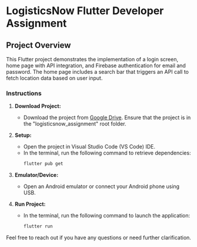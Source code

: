 # LogisticsNow Flutter Developer Assignment

## Project Overview

This Flutter project demonstrates the implementation of a login screen, home page with API integration, and Firebase authentication for email and password. The home page includes a search bar that triggers an API call to fetch location data based on user input.

### Instructions

1. **Download Project:**

   - Download the project from [Google Drive](https://drive.google.com/drive/folders/1Q1eaWT9o5HBZht6_OvrHwINLUmt7Gnal?usp=sharing). Ensure that the project is in the "logisticsnow_assignment" root folder.

2. **Setup:**

   - Open the project in Visual Studio Code (VS Code) IDE.
   - In the terminal, run the following command to retrieve dependencies:
     ```bash
     flutter pub get
     ```

3. **Emulator/Device:**

   - Open an Android emulator or connect your Android phone using USB.

4. **Run Project:**
   - In the terminal, run the following command to launch the application:
     ```bash
     flutter run
     ```

Feel free to reach out if you have any questions or need further clarification.
